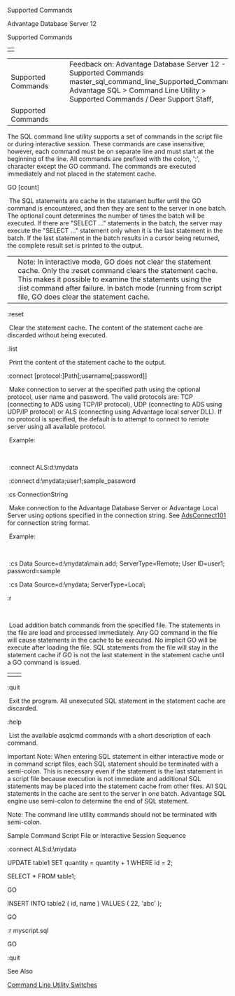 Supported Commands




Advantage Database Server 12  

Supported Commands

|  |
| --- |
|  |

|  |  |  |  |  |
| --- | --- | --- | --- | --- |
| Supported Commands |  |  | Feedback on: Advantage Database Server 12 - Supported Commands master\_sql\_command\_line\_Supported\_Commands Advantage SQL > Command Line Utility > Supported Commands / Dear Support Staff, |  |
| Supported Commands |  |  |  |  |

The SQL command line utility supports a set of commands in the script file or during interactive session. These commands are case insensitive; however, each command must be on separate line and must start at the beginning of the line. All commands are prefixed with the colon, ':', character except the GO command. The commands are executed immediately and not placed in the statement cache.

GO [count]

 The SQL statements are cache in the statement buffer until the GO command is encountered, and then they are sent to the server in one batch. The optional count determines the number of times the batch will be executed. If there are "SELECT ..." statements in the batch, the server may execute the "SELECT ..." statement only when it is the last statement in the batch. If the last statement in the batch results in a cursor being returned, the complete result set is printed to the output.

|  |  |
| --- | --- |
|  | Note: In interactive mode, GO does not clear the statement cache. Only the :reset command clears the statement cache. This makes it possible to examine the statements using the :list command after failure. In batch mode (running from script file, GO does clear the statement cache. |

:reset

 Clear the statement cache. The content of the statement cache are discarded without being executed.

:list

 Print the content of the statement cache to the output.

:connect [protocol:]Path[;username[;password]]

 Make connection to server at the specified path using the optional protocol, user name and password. The valid protocols are: TCP (connecting to ADS using TCP/IP protocol), UDP (connecting to ADS using UDP/IP protocol) or ALS (connecting using Advantage local server DLL). If no protocol is specified, the default is to attempt to connect to remote server using all available protocol.

 Example:

 

 :connect ALS:d:\mydata

 :connect d:\mydata;user1;sample\_password

:cs ConnectionString

 Make connection to the Advantage Database Server or Advantage Local Server using options specified in the connection string. See [AdsConnect101](ace_adsconnect101.htm) for connection string format.

 Example:

 

 :cs Data Source=d:\mydata\main.add; ServerType=Remote; User ID=user1; password=sample

 :cs Data Source=d:\mydata; ServerType=Local;

:r <filename>

 

 Load addition batch commands from the specified file. The statements in the file are load and processed immediately. Any GO command in the file will cause statements in the cache to be executed. No implicit GO will be execute after loading the file. SQL statements from the file will stay in the statement cache if GO is not the last statement in the statement cache until a GO command is issued.

|  |  |
| --- | --- |
|  |  |

:quit

 Exit the program. All unexecuted SQL statement in the statement cache are discarded.

:help

 List the available asqlcmd commands with a short description of each command.

Important Note: When entering SQL statement in either interactive mode or in command script files, each SQL statement should be terminated with a semi-colon. This is necessary even if the statement is the last statement in a script file because execution is not immediate and additional SQL statements may be placed into the statement cache from other files. All SQL statements in the cache are sent to the server in one batch. Advantage SQL engine use semi-colon to determine the end of SQL statement.

Note: The command line utility commands should not be terminated with semi-colon.

Sample Command Script File or Interactive Session Sequence

:connect ALS:d:\mydata

UPDATE table1 SET quantity = quantity + 1 WHERE id = 2;

SELECT \* FROM table1;

GO

INSERT INTO table2 ( id, name ) VALUES ( 22, 'abc' );

GO

:r myscript.sql

GO

:quit

See Also

[Command Line Utility Switches](master_sql_command_line_switches.htm)